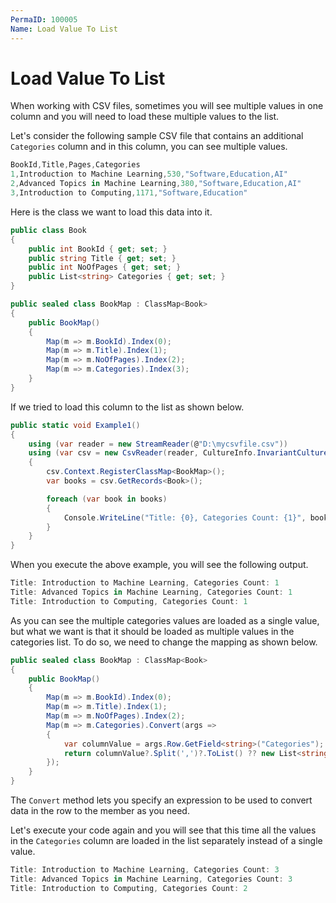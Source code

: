 ```yaml
---
PermaID: 100005
Name: Load Value To List
---
```


# Load Value To List

When working with CSV files, sometimes you will see multiple values in one column and you will need to load these multiple values to the list.

Let's consider the following sample CSV file that contains an additional `Categories` column and in this column, you can see multiple values.

```csharp
BookId,Title,Pages,Categories
1,Introduction to Machine Learning,530,"Software,Education,AI"
2,Advanced Topics in Machine Learning,380,"Software,Education,AI"
3,Introduction to Computing,1171,"Software,Education"
```

Here is the class we want to load this data into it.

```csharp
public class Book
{
    public int BookId { get; set; }
    public string Title { get; set; }
    public int NoOfPages { get; set; }
    public List<string> Categories { get; set; }
}

public sealed class BookMap : ClassMap<Book>
{
    public BookMap()
    {
        Map(m => m.BookId).Index(0);
        Map(m => m.Title).Index(1);
        Map(m => m.NoOfPages).Index(2);
        Map(m => m.Categories).Index(3);
    }
}
```

If we tried to load this column to the list as shown below.

```csharp
public static void Example1()
{
    using (var reader = new StreamReader(@"D:\mycsvfile.csv"))
    using (var csv = new CsvReader(reader, CultureInfo.InvariantCulture))
    {
        csv.Context.RegisterClassMap<BookMap>();
        var books = csv.GetRecords<Book>();

        foreach (var book in books)
        {
            Console.WriteLine("Title: {0}, Categories Count: {1}", book.Title, book.Categories.Count);
        }
    }
}
```

When you execute the above example, you will see the following output.

```csharp
Title: Introduction to Machine Learning, Categories Count: 1
Title: Advanced Topics in Machine Learning, Categories Count: 1
Title: Introduction to Computing, Categories Count: 1
```

As you can see the multiple categories values are loaded as a single value, but what we want is that it should be loaded as multiple values in the categories list. To do so, we need to change the mapping as shown below.

```csharp
public sealed class BookMap : ClassMap<Book>
{
    public BookMap()
    {
        Map(m => m.BookId).Index(0);
        Map(m => m.Title).Index(1);
        Map(m => m.NoOfPages).Index(2);
        Map(m => m.Categories).Convert(args =>
        {
            var columnValue = args.Row.GetField<string>("Categories");
            return columnValue?.Split(',')?.ToList() ?? new List<string>();
        });
    }
}
```

The `Convert` method lets you specify an expression to be used to convert data in the row to the member as you need.

Let's execute your code again and you will see that this time all the values in the `Categories` column are loaded in the list separately instead of a single value.

```csharp
Title: Introduction to Machine Learning, Categories Count: 3
Title: Advanced Topics in Machine Learning, Categories Count: 3
Title: Introduction to Computing, Categories Count: 2
```
 